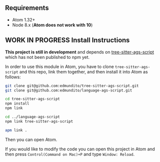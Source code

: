 ## Requirements

- Atom 1.32+
- Node 8.x (**Atom does not work with 10**)

## WORK IN PROGRESS Install Instructions

**This project is still in development** and depends on [tree-sitter-ags-script](https://github.com/edmundito/tree-sitter-ags-script) which 
has not been published to npm yet.

In order to use this module in Atom, you have to
clone `tree-sitter-ags-script` and this repo, link them together, and then install it into Atom as follows:

```sh
git clone git@github.com:edmundito/tree-sitter-ags-script.git
git clone git@github.com:edmundito/language-ags-script.git

cd tree-sitter-ags-script
npm install
npm link

cd ../language-ags-script
npm link tree-sitter-ags-script

apm link .
```

Then you can open Atom.

If you would like to modify the code you can open this project in Atom and
then press `Control(Command on Mac)+P` and type `Window: Reload`.
